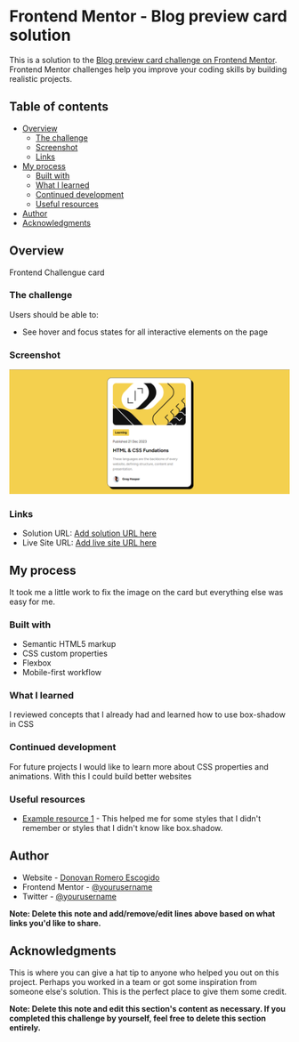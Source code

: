 # Frontend Mentor - Blog preview card solution

This is a solution to the [Blog preview card challenge on Frontend Mentor](https://www.frontendmentor.io/challenges/blog-preview-card-ckPaj01IcS). Frontend Mentor challenges help you improve your coding skills by building realistic projects. 

## Table of contents

- [Overview](#overview)
  - [The challenge](#the-challenge)
  - [Screenshot](#screenshot)
  - [Links](#links)
- [My process](#my-process)
  - [Built with](#built-with)
  - [What I learned](#what-i-learned)
  - [Continued development](#continued-development)
  - [Useful resources](#useful-resources)
- [Author](#author)
- [Acknowledgments](#acknowledgments)

## Overview
Frontend Challengue card

### The challenge

Users should be able to:

- See hover and focus states for all interactive elements on the page

### Screenshot

![](./result/result.png)


### Links

- Solution URL: [Add solution URL here](https://your-solution-url.com)
- Live Site URL: [Add live site URL here](https://your-live-site-url.com)

## My process
It took me a little work to fix the image on the card but everything else was easy for me.

### Built with

- Semantic HTML5 markup
- CSS custom properties
- Flexbox
- Mobile-first workflow

### What I learned

I reviewed concepts that I already had and learned how to use box-shadow in CSS

### Continued development
For future projects I would like to learn more about CSS properties and animations. With this I could build better websites

### Useful resources

- [Example resource 1](https://developer.mozilla.org/es/docs/Web/CSS) - This helped me for some styles that I didn't remember or styles that I didn't know like box.shadow.

## Author

- Website - [Donovan Romero Escogido](https://www.your-site.com)
- Frontend Mentor - [@yourusername](https://www.frontendmentor.io/profile/yourusername)
- Twitter - [@yourusername](https://www.twitter.com/yourusername)

**Note: Delete this note and add/remove/edit lines above based on what links you'd like to share.**

## Acknowledgments

This is where you can give a hat tip to anyone who helped you out on this project. Perhaps you worked in a team or got some inspiration from someone else's solution. This is the perfect place to give them some credit.

**Note: Delete this note and edit this section's content as necessary. If you completed this challenge by yourself, feel free to delete this section entirely.**
